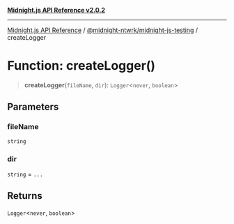 [**Midnight.js API Reference v2.0.2**](../../../README.md)

***

[Midnight.js API Reference](../../../packages.md) / [@midnight-ntwrk/midnight-js-testing](../README.md) / createLogger

# Function: createLogger()

> **createLogger**(`fileName`, `dir`): `Logger`\<`never`, `boolean`\>

## Parameters

### fileName

`string`

### dir

`string` = `...`

## Returns

`Logger`\<`never`, `boolean`\>
